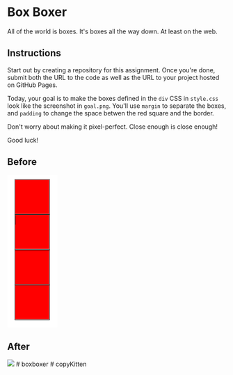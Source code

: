 # Box Boxer

All of the world is boxes. It's boxes all the way down. At least on the web.

## Instructions

Start out by creating a repository for this assignment. Once you're done, submit both the URL to the code as well as the URL to your project hosted on GitHub Pages.

Today, your goal is to make the boxes defined in the `div` CSS in `style.css` look like the screenshot in `goal.png`. You'll use `margin` to separate the boxes, and `padding` to change the space betwen the red square and the border.

Don't worry about making it pixel-perfect. Close enough is close enough!

Good luck!

## Before

<img src="start.png" height="350px"/>

## After

<img src="goal.png" height="750px"/>
# boxboxer
# copyKitten
